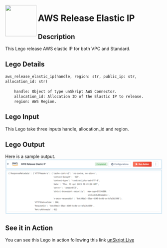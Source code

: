 [<img align="left" src="https://unskript.com/assets/favicon.png" width="100" height="100" style="padding-right: 5px">](https://unskript.com/assets/favicon.png) 
<h1>AWS Release Elastic IP</h1>

## Description
This Lego release AWS elastic IP for both VPC and Standard.


## Lego Details

    aws_release_elastic_ip(handle, region: str, public_ip: str, allocation_id: str)

        handle: Object of type unSkript AWS Connector.
        allocation_id: Allocation ID of the Elastic IP to release.
        region: AWS Region.

## Lego Input
This Lego take three inputs handle, allocation_id and region.

## Lego Output
Here is a sample output.
<img src="./1.png">

## See it in Action

You can see this Lego in action following this link [unSkript Live](https://us.app.unskript.io)